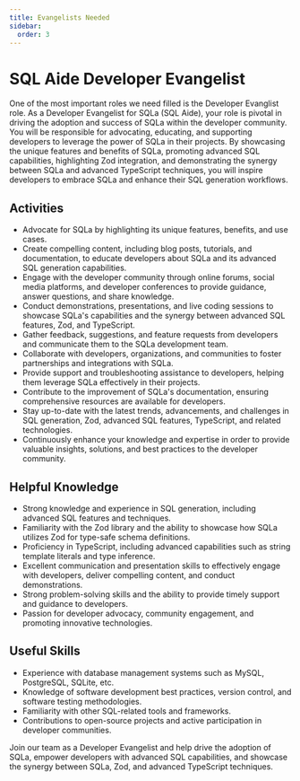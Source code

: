 ```yaml
---
title: Evangelists Needed
sidebar:
  order: 3
---
```


# SQL Aide Developer Evangelist

One of the most important roles we need filled is the Developer Evanglist role.
As a Developer Evangelist for SQLa (SQL Aide), your role is pivotal in driving
the adoption and success of SQLa within the developer community. You will be
responsible for advocating, educating, and supporting developers to leverage the
power of SQLa in their projects. By showcasing the unique features and benefits
of SQLa, promoting advanced SQL capabilities, highlighting Zod integration, and
demonstrating the synergy between SQLa and advanced TypeScript techniques, you
will inspire developers to embrace SQLa and enhance their SQL generation
workflows.

## Activities

- Advocate for SQLa by highlighting its unique features, benefits, and use
  cases.
- Create compelling content, including blog posts, tutorials, and documentation,
  to educate developers about SQLa and its advanced SQL generation capabilities.
- Engage with the developer community through online forums, social media
  platforms, and developer conferences to provide guidance, answer questions,
  and share knowledge.
- Conduct demonstrations, presentations, and live coding sessions to showcase
  SQLa's capabilities and the synergy between advanced SQL features, Zod, and
  TypeScript.
- Gather feedback, suggestions, and feature requests from developers and
  communicate them to the SQLa development team.
- Collaborate with developers, organizations, and communities to foster
  partnerships and integrations with SQLa.
- Provide support and troubleshooting assistance to developers, helping them
  leverage SQLa effectively in their projects.
- Contribute to the improvement of SQLa's documentation, ensuring comprehensive
  resources are available for developers.
- Stay up-to-date with the latest trends, advancements, and challenges in SQL
  generation, Zod, advanced SQL features, TypeScript, and related technologies.
- Continuously enhance your knowledge and expertise in order to provide valuable
  insights, solutions, and best practices to the developer community.

## Helpful Knowledge

- Strong knowledge and experience in SQL generation, including advanced SQL
  features and techniques.
- Familiarity with the Zod library and the ability to showcase how SQLa utilizes
  Zod for type-safe schema definitions.
- Proficiency in TypeScript, including advanced capabilities such as string
  template literals and type inference.
- Excellent communication and presentation skills to effectively engage with
  developers, deliver compelling content, and conduct demonstrations.
- Strong problem-solving skills and the ability to provide timely support and
  guidance to developers.
- Passion for developer advocacy, community engagement, and promoting innovative
  technologies.

## Useful Skills

- Experience with database management systems such as MySQL, PostgreSQL, SQLite,
  etc.
- Knowledge of software development best practices, version control, and
  software testing methodologies.
- Familiarity with other SQL-related tools and frameworks.
- Contributions to open-source projects and active participation in developer
  communities.

Join our team as a Developer Evangelist and help drive the adoption of SQLa,
empower developers with advanced SQL capabilities, and showcase the synergy
between SQLa, Zod, and advanced TypeScript techniques.
